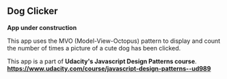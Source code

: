 ## Dog Clicker

__App under construction__

This app uses the MVO (Model-View-Octopus) pattern to display and count the number of times a picture of a cute dog has been clicked.

This app is a part of __Udacity's Javascript Design Patterns course__. <br>**https://www.udacity.com/course/javascript-design-patterns--ud989**
